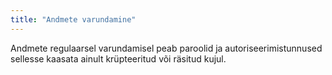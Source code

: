 ```yaml
---
title: "Andmete varundamine"
---
```

Andmete regulaarsel varundamisel peab paroolid ja autoriseerimistunnused
sellesse kaasata ainult krüpteeritud või räsitud kujul.
